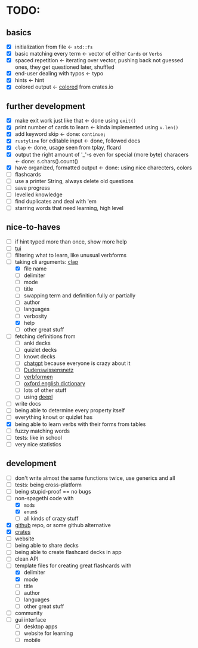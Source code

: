 # TODO:

## basics
- [x] initialization from file <- `std::fs`
- [x] basic matching every term <- vector of either `Cards` or `Verbs`
- [x] spaced repetition <- iterating over vector, pushing back not guessed ones, they get questioned later, shuffled
- [x] end-user dealing with typos <- typo
- [x] hints <- hint
- [x] colored output <- [colored](https://crates.io/crates/colored) from crates.io

## further development
- [x] make exit work just like that <- done using `exit()`
- [x] print number of cards to learn <- kinda implemented using `v.len()`
- [x] add keyword skip <- done: `continue;`
- [x] `rustyline` for editable input <- done, followed docs
- [x] `clap` <- done, usage seen from tplay, flcard
- [x] output the right amount of '_'-s even for special (more byte) characers <- done: s.chars().count()
- [x] have organized, formatted output <- done: using nice charecters, colors
- [ ] flashcards
- [ ] use a printer String, always delete old questions
- [ ] save progress
- [ ] levelled knowledge
- [ ] find duplicates and deal with 'em
- [ ] starring words that need learning, high level

## nice-to-haves
- [ ] if hint typed more than once, show more help
- [ ] [tui](https://crates.io/crates/ratatui) 
- [ ] filtering what to learn, like unusual verbforms
- [ ] taking cli arguments: [clap](https://crates.io/crates/clap) 
    + [x] file name
    + [ ] delimiter
    + [ ] mode
    + [ ] title
    + [ ] swapping term and definition fully or partially
    + [ ] author
    + [ ] languages
    + [ ] verbosity
    + [x] help
    + [ ] other great stuff
- [ ] fetching definitions from 
    + [ ] anki decks
    + [ ] quizlet decks
    + [ ] knowt decks
    + [ ] [chatgpt](https://chat.openai.com) because everyone is crazy about it
    + [ ] [Dudenswissensnetz](https://duden.de) 
    + [ ] [verbformen](https://verbformen.de)
    + [ ] [oxford english dictionary](https://oed.com/dictionary)
    + [ ] lots of other stuff
    + [ ] using [deepl](https://deepl.com)

- [ ] write docs
- [ ] being able to determine every property itself
- [ ] everything knowt or quizlet has
- [x] being able to learn verbs with their forms from tables
- [ ] fuzzy matching words
- [ ] tests: like in school
- [ ] very nice statistics

## development
- [ ] don't write almost the same functions twice, use generics and all
- [ ] tests: being cross-platform
- [ ] being stupid-proof == no bugs
- [ ] non-spagethi code with 
    + [x] `mod`s 
    + [x] `enum`s 
    + [ ] all kinds of crazy stuff  

- [x] [github](https://github.com/JeromeSchmied/crablit) repo, or some github alternative 
- [x] [crates](https://crates.io)
- [ ] website
- [ ] being able to share decks
- [ ] being able to create flashcard decks in app
- [ ] clean API
- [ ] template files for creating great flashcards with
    + [x] delimiter
    + [x] mode
    + [ ] title
    + [ ] author
    + [ ] languages
    + [ ] other great stuff
- [ ] community
- [ ] gui interface
    + [ ] desktop apps
    + [ ] website for learning
    + [ ] mobile
